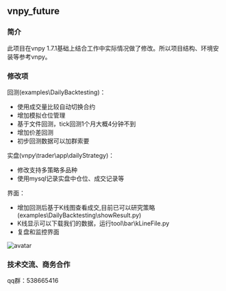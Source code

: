 ## vnpy_future

### 简介
此项目在vnpy 1.7.1基础上结合工作中实际情况做了修改。所以项目结构、环境安装等参考vnpy。


### 修改项
回测(examples\DailyBacktesting)：
* 使用成交量比较自动切换合约
* 增加模拟仓位管理
* 基于文件回测，tick回测1个月大概4分钟不到
* 增加价差回测
* 初步回测数据可以加群索要

实盘(vnpy\trader\app\dailyStrategy)：
* 修改支持多策略多品种
* 使用mysql记录实盘中仓位、成交记录等

界面：
* 增加回测后基于K线图查看成交,目前已可以研究策略(examples\DailyBacktesting\showResult.py)
* K线显示可以下载我们的数据，运行tool\bar\kLineFile.py
* 复盘和监控界面

![avatar](https://github.com/aiqtt/vnpy_future/blob/master/examples/DailyBacktesting/huice.png)


### 技术交流、商务合作
qq群：538665416


